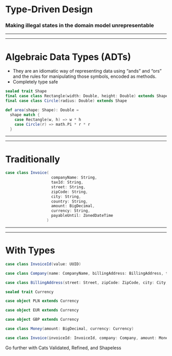# Type-Driven Design

### Making illegal states in the domain model unrepresentable

---
---
# Algebraic Data Types (ADTs)

- They are an idiomatic way of representing data using “ands” and “ors” and the
  rules for manipulating those symbols, encoded as methods.
- Completely type safe

```scala
sealed trait Shape
final case class Rectangle(width: Double, height: Double) extends Shape
final case class Circle(radius: Double) extends Shape

def area(shape: Shape): Double =
  shape match {
    case Rectangle(w, h) => w * h
    case Circle(r) => math.Pi * r * r
  }
```

---
---

# Traditionally

```scala
case class Invoice(
                    companyName: String,
                    taxId: String,
                    street: String,
                    zipCode: String,
                    city: String,
                    country: String,
                    amount: BigDecimal,
                    currency: String,
                    payableUntil: ZonedDateTime
                  )
```
---
---
# With Types

```scala
case class InvoiceId(value: UUID)

case class Company(name: CompanyName, billingAddress: BillingAddress, taxId: TaxId)

case class BillingAddress(street: Street, zipCode: ZipCode, city: City, country: Country)

sealed trait Currency

case object PLN extends Currency

case object EUR extends Currency

case object GBP extends Currency

case class Money(amount: BigDecimal, currency: Currency)

case class Invoice(invoiceId: InvoiceId, company: Company, amount: Money, payableUntil: ZonedDateTime)
```

Go further with Cats Validated, Refined, and Shapeless

<!--
Compile time feedback
-->